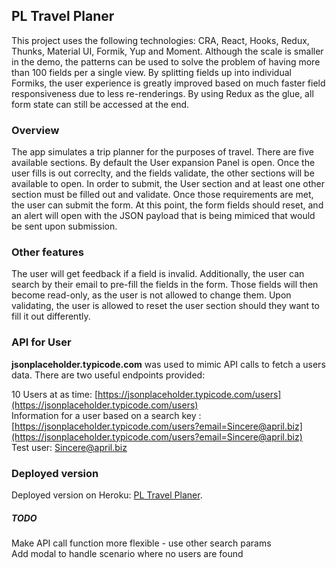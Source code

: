 ## PL Travel Planer

This project uses the following technologies: CRA, React, Hooks, Redux, Thunks, Material UI, Formik, Yup and Moment. Although the scale is smaller in the demo, the patterns can be used to solve the problem of having more than 100 fields per a single view. By splitting fields up into individual Formiks, the user experience is greatly improved based on much faster field responsiveness due to less re-renderings. By using Redux as the glue, all form state can still be accessed at the end.

### Overview

The app simulates a trip planner for the purposes of travel. There are five available sections. By default the User expansion Panel is open. Once the user fills is out correclty, and the fields validate, the other sections will be available to open. In order to submit, the User section and at least one other section must be filled out and validate. Once those requirements are met, the user can submit the form. At this point, the form fields should reset, and an alert will open with the JSON payload that is being mimiced that would be sent upon submission.

### Other features

The user will get feedback if a field is invalid. Additionally, the user can search by their email to pre-fill the fields in the form. Those fields will then become read-only, as the user is not allowed to change them. Upon validating, the user is allowed to reset the user section should they want to fill it out differently.

### API for User

<b>jsonplaceholder.typicode.com</b> was used to mimic API calls to fetch a users data. There are two useful endpoints provided:

10 Users at as time: [https://jsonplaceholder.typicode.com/users](https://jsonplaceholder.typicode.com/users)<br>
Information for a user based on a search key : [https://jsonplaceholder.typicode.com/users?email=Sincere@april.biz](https://jsonplaceholder.typicode.com/users?email=Sincere@april.biz)<br>
Test user: Sincere@april.biz

### Deployed version

Deployed version on Heroku: [PL Travel Planer](https://pl-trip-planner.herokuapp.com/).

##### TODO

Make API call function more flexible - use other search params<br>
Add modal to handle scenario where no users are found

